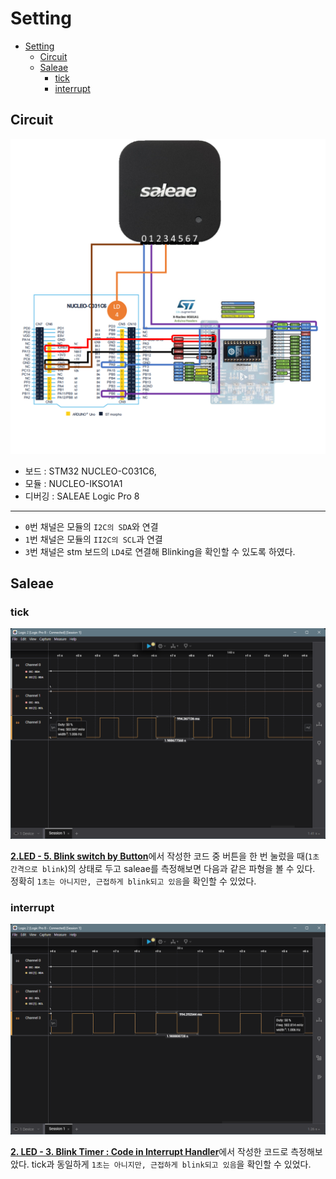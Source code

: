 # Setting

- [Setting](#setting)
  - [Circuit](#circuit)
  - [Saleae](#saleae)
    - [tick](#tick)
    - [interrupt](#interrupt)

## Circuit
![I2C Circuit](./images/I2C_circuit.png)

- 보드 : STM32 NUCLEO-C031C6,
- 모듈 : NUCLEO-IKSO1A1
- 디버깅 : SALEAE Logic Pro 8
---
- `0`번 채널은 모듈의 `I2C의 SDA`와 연결
- `1`번 채널은 모듈의 `II2C의 SCL`과 연결
- `3`번 채널은 stm 보드의 `LD4`로 연결해 Blinking을 확인할 수 있도록 하였다.

## Saleae
### tick
![tick level](./images/tick_level.png)

[**2.LED - 5. Blink switch by Button**](../2.%20LED/5_Blink_Button.md)에서 작성한 코드 중 버튼을 한 번 눌렀을 때(`1초 간격으로 blink`)의 상태로 두고 saleae를 측정해보면 다음과 같은 파형을 볼 수 있다.
정확히 `1초는 아니지만, 근접하게 blink되고 있음`을 확인할 수 있었다.

### interrupt
![interrupt level](./images/interrupt_level.png)

[**2. LED - 3. Blink Timer : Code in Interrupt Handler**](../2.%20LED/3_Blink_Timer(1).md)에서 작성한 코드로 측정해보았다. tick과 동일하게 `1초는 아니지만, 근접하게 blink되고 있음`을 확인할 수 있었다.
